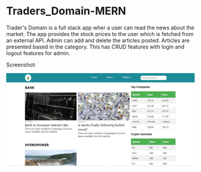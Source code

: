 # Traders_Domain-MERN

Trader's Domain is a full stack app wher a user can read the news about the market. The app provides the stock prices to the user which is fetched from an external API.
Admin can add and delete the articles posted. Articles are presented based in the category. This has CRUD features with login and logout features for admin.

Screenshot:

![Snapshot of the app](screenshot/home.jpg)
